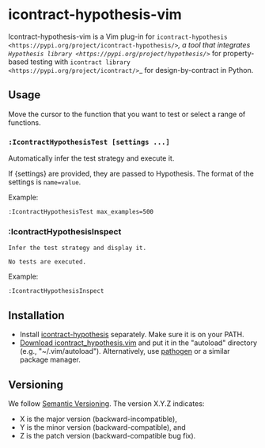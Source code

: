 # icontract-hypothesis-vim

Icontract-hypothesis-vim is a Vim plug-in for 
`icontract-hypothesis <https://pypi.org/project/icontract-hypothesis/>`_, a tool 
that integrates `Hypothesis library <https://pypi.org/project/hypothesis/>`_ for property-based 
testing with `icontract library <https://pypi.org/project/icontract/>`_ for design-by-contract
in Python.

## Usage

Move the cursor to the function that you want to test or select a range of
functions.

### `:IcontractHypothesisTest [settings ...]`
    
Automatically infer the test strategy and execute it.

If {settings} are provided, they are passed to Hypothesis.
The format of the settings is `name=value`.

Example:

```
:IcontractHypothesisTest max_examples=500
```

### :IcontractHypothesisInspect

    Infer the test strategy and display it.

    No tests are executed.

Example:

```
:IcontractHypothesisInspect
```

## Installation

- Install [icontract-hypothesis][1] separately. Make sure it is on your PATH.
- [Download icontract_hypothesis.vim][2] and put it in the "autoload" directory
  (e.g., "~/.vim/autoload"). Alternatively, use [pathogen](https://github.com/tpope/vim-pathogen) or 
  a similar package manager.

[1]: https://github.com/mristin/icontract-hypothesis#installation
[2]: https://raw.githubusercontent.com/mristin/icontract-hypothesis-vim/master/plugin/icontract_hypothesis.vim

## Versioning

We follow [Semantic Versioning](http://semver.org/spec/v1.0.0.html).
The version X.Y.Z indicates:

* X is the major version (backward-incompatible),
* Y is the minor version (backward-compatible), and
* Z is the patch version (backward-compatible bug fix).
